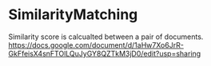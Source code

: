 # SimilarityMatching
Similarity score is calcualted between a pair of documents.
https://docs.google.com/document/d/1aHw7Xo6JrR-GkFfeisX4snFTOlLQuJyGY8QZTkM3jD0/edit?usp=sharing

